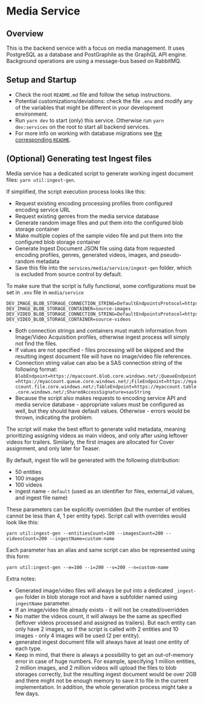 # Media Service

## Overview

This is the backend service with a focus on media management. It uses PostgreSQL
as a database and PostGraphile as the GraphQL API engine. Background operations
are using a message-bus based on RabbitMQ.

## Setup and Startup

- Check the root `README.md` file and follow the setup instructions.
- Potential customizations/deviations: check the file `.env` and modify any of
  the variables that might be different in your development environment.
- Run `yarn dev` to start (only) this service. Otherwise run `yarn dev:services`
  on the root to start all backend services.
- For more info on working with database migrations see
  [the corresponding `README`](../service/migrations/README.md).

## (Optional) Generating test Ingest files

Media service has a dedicated script to generate working ingest document files:
`yarn util:ingest-gen`.

If simplified, the script execution process looks like this:

- Request existing encoding processing profiles from configured encoding service
  URL
- Request existing genres from the media service database
- Generate random image files and put them into the configured blob storage
  container
- Make multiple copies of the sample video file and put them into the configured
  blob storage container
- Generate Ingest Document JSON file using data from requested encoding
  profiles, genres, generated videos, images, and pseudo-random metadata
- Save this file into the `services/media/service/ingest-gen` folder, which is
  excluded from source control by default.

To make sure that the script is fully functional, some configurations must be
set in `.env` file in `media/service`

```
DEV_IMAGE_BLOB_STORAGE_CONNECTION_STRING=DefaultEndpointsProtocol=https;AccountName=myaccount;AccountKey=accountKey;EndpointSuffix=core.windows.net
DEV_IMAGE_BLOB_STORAGE_CONTAINER=source-images
DEV_VIDEO_BLOB_STORAGE_CONNECTION_STRING=DefaultEndpointsProtocol=https;AccountName=myaccount;AccountKey=accountKey;EndpointSuffix=core.windows.net
DEV_VIDEO_BLOB_STORAGE_CONTAINER=source-videos
```

- Both connection strings and containers must match information from Image/Video
  Acquisition profiles, otherwise ingest process will simply not find the files.
- If values are not specified - files processing will be skipped and the
  resulting ingest document file will have no image/video file references.
- Connection string value can also be a SAS connection string of the following
  format:
  `BlobEndpoint=https://myaccount.blob.core.windows.net/;QueueEndpoint=https://myaccount.queue.core.windows.net/;FileEndpoint=https://myaccount.file.core.windows.net/;TableEndpoint=https://myaccount.table.core.windows.net/;SharedAccessSignature=sasString`
- Because the script also makes requests to encoding service API and media
  service database - appropriate values must be configured as well, but they
  should have default values. Otherwise - errors would be thrown, indicating the
  problem.

The script will make the best effort to generate valid metadata, meaning
prioritizing assigning videos as main videos, and only after using leftover
videos for trailers. Similarly, the first images are allocated for Cover
assignment, and only later for Teaser.

By default, ingest file will be generated with the following distribution:

- 50 entities
- 100 images
- 100 videos
- ingest name - `default` (used as an identifier for files, external_id values,
  and ingest file name)

These parameters can be explicitly overridden (but the number of entities cannot
be less than 4, 1 per entity type). Script call with overrides would look like
this:

```
yarn util:ingest-gen --entitiesCount=100 --imagesCount=200 --videosCount=200 --ingestName=custom-name
```

Each parameter has an alias and same script can also be represented using this
form:

```
yarn util:ingest-gen --e=100 --i=200 --v=200 --n=custom-name
```

Extra notes:

- Generated image/video files will always be put into a dedicated `_ingest-gen`
  folder in blob storage root and have a subfolder named using `ingestName`
  parameter.
- If an image/video file already exists - it will not be created/overridden
- No matter the videos count, it will always be the same as specified (leftover
  videos processed and assigned as trailers). But each entity can only have 2
  images, so if the script is called with 2 entities and 10 images - only 4
  images will be used (2 per entity).
- generated ingest document fille will always have at least one entity of each
  type.
- Keep in mind, that there is always a possibility to get an out-of-memory error
  in case of huge numbers. For example, specifying 1 million entities, 2 million
  images, and 2 million videos will upload the files to blob storages correctly,
  but the resulting ingest document would be over 2GB and there might not be
  enough memory to save it to file in the current implementation. In addition,
  the whole generation process might take a few days.
